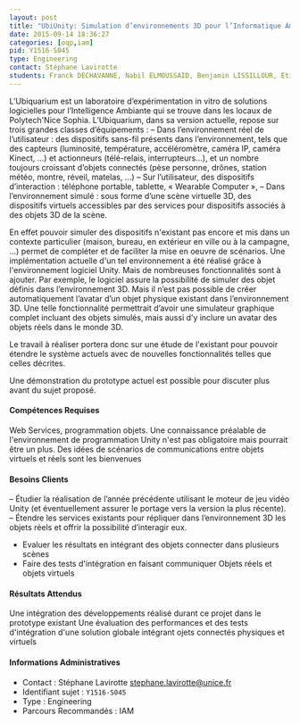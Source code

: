 ```yaml
---
layout: post
title: "UbiUnity: Simulation d’environnements 3D pour l’Informatique Ambiante"
date: 2015-09-14 18:36:27
categories: [oqp,iam]
pid: Y1516-S045
type: Engineering
contact: Stéphane Lavirotte
students: Franck DECHAVANNE, Nabil ELMOUSSAID, Benjamin LISSILLOUR, Etienne STROBBE
---
```

       
L’Ubiquarium est un laboratoire d’expérimentation in vitro de solutions logicielles pour
l’Intelligence Ambiante qui se trouve dans les locaux de Polytech'Nice Sophia.
L’Ubiquarium, dans sa version actuelle, repose sur trois grandes classes d’équipements :
– Dans l’environnement réel de l’utilisateur : des dispositifs sans-fil présents dans l’environnement, tels que des capteurs (luminosité, température, accéléromètre, caméra IP, caméra Kinect, ...) et actionneurs (télé-relais, interrupteurs...), et un nombre toujours croissant d’objets connectés (pèse personne, drônes, station météo, montre, réveil, matelas, ...)
– Sur l’utilisateur, des dispositifs d’interaction : téléphone portable, tablette, « Wearable
Computer »,
– Dans l’environnement simulé : sous forme d’une scène virtuelle 3D, des dispositifs virtuels
accessibles par des services pour dispositifs associés à des objets 3D de la scène.

En effet pouvoir simuler des dispositifs n'existant pas encore et mis dans un contexte particulier (maison, bureau, en extérieur en ville ou à la campagne, ...) permet de compléter et de faciliter la mise en oeuvre de scénarios.
Une implémentation actuelle d'un tel environnement a été réalisé grâce à l'environnement logiciel Unity. Mais de nombreuses fonctionnalités sont à ajouter. Par exemple, le logiciel assure la possibilité de simuler des objet définis dans l’environnement 3D. Mais il n’est pas possible de créer automatiquement l’avatar d’un objet physique existant dans l’environnement
3D. Une telle fonctionnalité permettrait d’avoir une simulateur graphique complet incluant des objets simulés, mais aussi d’y inclure un avatar des objets réels dans le monde 3D.

Le travail à réaliser portera donc sur une étude de l'existant pour pouvoir étendre le système actuels avec de nouvelles fonctionnalités telles que celles décrites.

Une démonstration du prototype actuel est possible pour discuter plus avant du sujet proposé.

#### Compétences Requises
Web Services, programmation objets.
Une connaissance préalable de l'environnement de programmation Unity n'est pas obligatoire mais pourrait être un plus.
Des idées de scénarios de communications entre objets virtuels et réels sont les bienvenues


#### Besoins Clients
– Étudier la réalisation de l’année précédente utilisant le moteur de jeu vidéo Unity (et
éventuellement assurer le portage vers la version la plus récente).
– Étendre les services existants pour répliquer dans l’environnement 3D les objets réels et
offrir la possibilité d’interagir eux.
- Evaluer les résultats en intégrant des objets connecter dans plusieurs scènes
- Faire des tests d'intégration en faisant communiquer Objets réels et objets virtuels

#### Résultats Attendus
Une intégration des développements réalisé durant ce projet dans le prototype existant
Une évaluation des performances et des tests d'intégration d'une solution globale intégrant ojets connectés physiques et virtuels
     

#### Informations Administratives
  * Contact : Stéphane Lavirotte <stephane.lavirotte@unice.fr>
  * Identifiant sujet : `Y1516-S045`
  * Type : Engineering
  * Parcours Recommandés : IAM
     